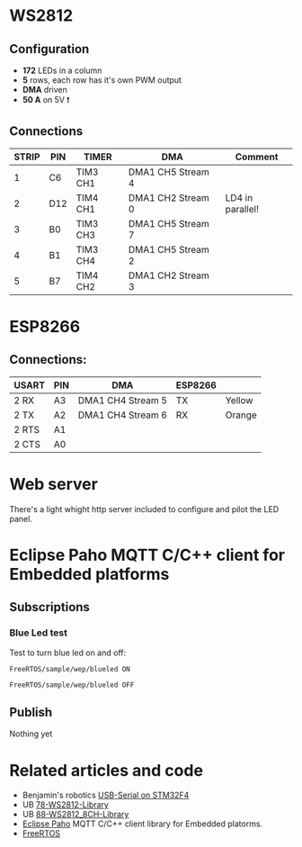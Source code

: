 
# WS2812

## Configuration

* **172** LEDs in a column
* **5** rows, each row has it's own PWM output
* **DMA** driven
* **50 A** on 5V :exclamation:

## Connections

| STRIP | PIN | TIMER    | DMA               | Comment          |
| ----- | --- | -------- | ----------------- | ---------------- |
|     1 | C6  | TIM3 CH1 | DMA1 CH5 Stream 4 |                  |
|     2 | D12 | TIM4 CH1 | DMA1 CH2 Stream 0 | LD4 in parallel! |
|     3 | B0  | TIM3 CH3 | DMA1 CH5 Stream 7 |                  |
|     4 | B1  | TIM3 CH4 | DMA1 CH5 Stream 2 |                  |
|     5 | B7  | TIM4 CH2 | DMA1 CH2 Stream 3 |                  |

# ESP8266

## Connections:

| USART | PIN | DMA               | ESP8266 |         |
| ----- | --- | ----------------- | ------- | ------- |
| 2 RX  | A3  | DMA1 CH4 Stream 5 | TX      | Yellow  |
| 2 TX  | A2  | DMA1 CH4 Stream 6 | RX      | Orange  |
| 2 RTS | A1  |                   |         |         |
| 2 CTS | A0  |                   |         |         |

# Web server

There's a light whight http server included to configure and pilot the LED panel.

# Eclipse Paho MQTT C/C++ client for Embedded platforms

## Subscriptions

### Blue Led test

Test to turn blue led on and off:

`FreeRTOS/sample/wep/blueled ON`

`FreeRTOS/sample/wep/blueled OFF`

## Publish

Nothing yet

# Related articles and code

- Benjamin's robotics [USB-Serial on STM32F4](http://vedder.se/2012/07/usb-serial-on-stm32f4/)
- UB [78-WS2812-Library](http://mikrocontroller.bplaced.net/wordpress/?page_id=3665)
- UB [88-WS2812_8CH-Library](http://mikrocontroller.bplaced.net/wordpress/?page_id=4204)
- [Eclipse Paho](http://eclipse.org/paho) MQTT C/C++ client library for Embedded platorms.
- [FreeRTOS](http://www.freertos.org/)

